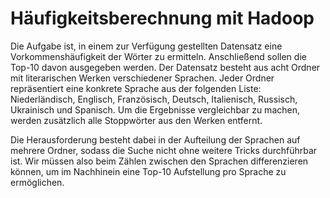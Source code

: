 # Häufigkeitsberechnung mit Hadoop

Die Aufgabe ist, in einem zur Verfügung gestellten Datensatz eine Vorkommenshäufigkeit
der Wörter zu ermitteln. Anschließend sollen die Top-10 davon ausgegeben werden. Der
Datensatz besteht aus acht Ordner mit literarischen Werken verschiedener Sprachen. Jeder
Ordner repräsentiert eine konkrete Sprache aus der folgenden Liste: Niederländisch,
Englisch, Französisch, Deutsch, Italienisch, Russisch, Ukrainisch und Spanisch. Um die
Ergebnisse vergleichbar zu machen, werden zusätzlich alle Stoppwörter aus den Werken
entfernt.


Die Herausforderung besteht dabei in der Aufteilung der Sprachen auf mehrere Ordner,
sodass die Suche nicht ohne weitere Tricks durchführbar ist. Wir müssen also beim Zählen
zwischen den Sprachen differenzieren können, um im Nachhinein eine Top-10 Aufstellung
pro Sprache zu ermöglichen.